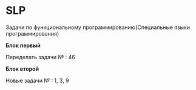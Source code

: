 # SLP
Задачи по функциональному программированию(Специальные языки программирования)

<a href= "https://rextester.com/l/common_lisp_online_compiler" /></a>
<b> Блок первый </b>

Переделать задачи № : 46

<b> Блок второй </b>

Новые задачи № : 1, 3, 9

